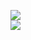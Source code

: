 [![](https://img.shields.io/badge/Made%20With-Github%20Spray-lightgrey.svg?style=for-the-badge&logo=github)](https://github.com/Annihil/github-spray#247)  
[![](https://i.imgur.com/2DrTn0Z.gif)](https://github.com/Annihil/github-spray)